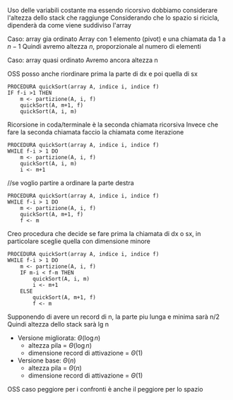 Uso delle variabili costante ma essendo ricorsivo dobbiamo considerare l'altezza dello stack che raggiunge
Considerando che lo spazio si ricicla, dipenderà da come viene suddiviso l'array

Caso: array gia ordinato
Array con 1 elemento (pivot) e una chiamata da 1 a $n-1$
Quindi avremo altezza $n$, proporzionale al numero di elementi

Caso: array quasi ordinato
Avremo ancora altezza n

OSS posso anche riordinare prima la parte di dx e poi quella di sx
```
PROCEDURA quickSort(array A, indice i, indice f)
IF f-i >1 THEN
	m <- partizione(A, i, f)
	quickSort(A, m+1, f)
	quickSort(A, i, m)
```

Ricorsione in coda/terminale è la seconda chiamata ricorsiva
Invece che fare la seconda chiamata faccio la chiamata come iterazione
```
PROCEDURA quickSort(array A, indice i, indice f)
WHILE f-i > 1 DO
	m <- partizione(A, i, f)
	quickSort(A, i, m)
	i <- m+1
```

//se voglio partire a ordinare la parte destra
```
PROCEDURA quickSort(array A, indice i, indice f)
WHILE f-i > 1 DO
	m <- partizione(A, i, f)
	quickSort(A, m+1, f)
	f <- m
```

Creo procedura che decide se fare prima la chiamata di dx o sx, in particolare sceglie quella con dimensione minore
```
PROCEDURA quickSort(array A, indice i, indice f)
WHILE f-i > 1 DO
	m <- partizione(A, i, f)
	IF m-i < f-m THEN
		quickSort(A, i, m)
		i <- m+1
	ELSE
		quickSort(A, m+1, f)
		f <- m
```

Supponendo di avere un record di n, la parte piu lunga e minima sarà n/2
Quindi altezza dello stack sarà lg n

- Versione migliorata: $\Theta(\log n)$
	- altezza pila = $\Theta(\log n)$ 
	- dimensione record di attivazione = $\Theta(1)$ 
- Versione base: $\Theta(n)$
	- altezza pila = $\Theta(n)$
	- dimensione record di attivazione = $\Theta(1)$ 

OSS caso peggiore per i confronti è anche il peggiore per lo spazio